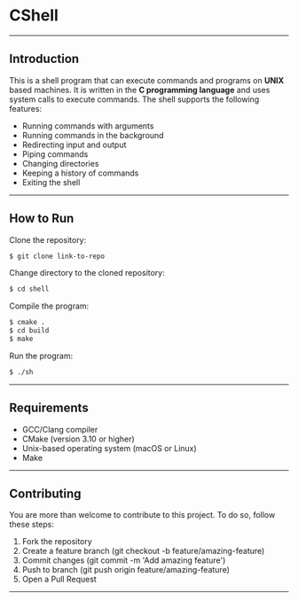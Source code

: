# CShell

---

## Introduction
This is a shell program that can execute commands and programs on **UNIX** based machines. It is written in the **C programming language** and uses system calls to execute commands. The shell supports the following features:
- Running commands with arguments
- Running commands in the background
- Redirecting input and output
- Piping commands
- Changing directories
- Keeping a history of commands
- Exiting the shell

---

## How to Run

Clone the repository:
```bash
$ git clone link-to-repo
```

Change directory to the cloned repository:
```bash
$ cd shell
```

Compile the program:
```bash
$ cmake .
$ cd build     
$ make
```

Run the program:
```bash
$ ./sh
```

---

## Requirements

- GCC/Clang compiler
- CMake (version 3.10 or higher)
- Unix-based operating system (macOS or Linux)
- Make

---

## Contributing

You are more than welcome to contribute to this project. To do so, follow these steps:

1. Fork the repository
2. Create a feature branch (git checkout -b feature/amazing-feature)
3. Commit changes (git commit -m 'Add amazing feature')
4. Push to branch (git push origin feature/amazing-feature)
5. Open a Pull Request

---
